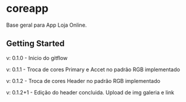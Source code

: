 # coreapp

Base geral para App Loja Online.

## Getting Started

v: 0.1.0 - Inicio do gitflow

v: 0.1.1 - Troca de cores Primary e Accet no padrão RGB implementado

v: 0.1.2 - Troca de cores Header no padrão RGB implementado

v: 0.1.2+1 - Edição do header concluida. Upload de img galeria e link
